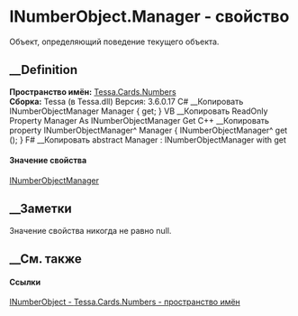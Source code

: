 # INumberObject.Manager - свойство
Объект, определяющий поведение текущего объекта.
##  __Definition
 **Пространство имён:** [Tessa.Cards.Numbers](N_Tessa_Cards_Numbers.htm)  
 **Сборка:** Tessa (в Tessa.dll) Версия: 3.6.0.17
C# __Копировать
    INumberObjectManager Manager { get; }
VB __Копировать
     ReadOnly Property Manager As INumberObjectManager
    	Get
C++ __Копировать
    property INumberObjectManager^ Manager {
    	INumberObjectManager^ get ();
    }
F# __Копировать
     abstract Manager : INumberObjectManager with get
#### Значение свойства
[INumberObjectManager](T_Tessa_Cards_Numbers_INumberObjectManager.htm)
##  __Заметки
Значение свойства никогда не равно null.
## __См. также
#### Ссылки
[INumberObject - ](T_Tessa_Cards_Numbers_INumberObject.htm)
[Tessa.Cards.Numbers - пространство имён](N_Tessa_Cards_Numbers.htm)
